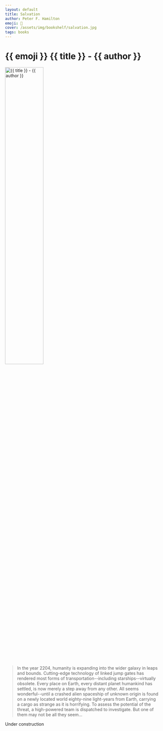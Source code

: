 ```yaml
---
layout: default
title: Salvation
author: Peter F. Hamilton
emoji: 📖
cover: /assets/img/bookshelf/salvation.jpg
tags: books
---
```


<h1>{{ emoji }} {{ title }} - {{ author }}</h1>

<img src="{{ cover }}" alt="{{ title }} - {{ author }}" class="responsive-image img-center" width="50%">

> In the year 2204, humanity is expanding into the wider galaxy in leaps and bounds. Cutting-edge technology of linked jump gates has rendered most forms of transportation--including starships--virtually obsolete. Every place on Earth, every distant planet humankind has settled, is now merely a step away from any other. All seems wonderful--until a crashed alien spaceship of unknown origin is found on a newly located world eighty-nine light-years from Earth, carrying a cargo as strange as it is horrifying. To assess the potential of the threat, a high-powered team is dispatched to investigate. But one of them may not be all they seem...

Under construction